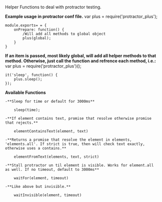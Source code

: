 Helper Functions to deal with protractor testing.

**Example usage in protractor conf file.**
	var plus = require('protractor_plus');

	module.exports= = {
		onPrepare: function() {
			/Will add all methods to global object
			plus(global);
		}
	}

**If an item is passed, most likely global, will add all helper methods to that method. Otherwise, just call the function and refrence each method, i.e.:**
	var plus = require('protractor_plus')();

	it('sleep', function() {
		plus.sleep();
	});


**Available Functions**

	-**Sleep for time or default for 3000ms**

		sleep(time);

	-**If element contains text, promise that resolve otherwise promise that rejects.**

		elementContainsText(element, text)

 	-**Returns a promise that resolve the element in elements, 'elements.all'. If strict is true, then will check text exactly, otherwise uses a contains.**

		elementFromText(elements, text, strict)

 	-**Stall protractor un til element is visible. Works for element.all as well. If no timeout, default to 3000ms**

		waitFor(element, timeout)

	-**Like above but invisible.**

		waitInvisible(element, timeout)
